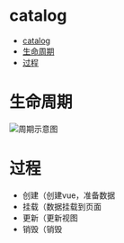 # catalog
- [catalog](#catalog)
- [生命周期](#生命周期)
- [过程](#过程)



# 生命周期
![周期示意图](https://v2.cn.vuejs.org/images/lifecycle.png)


# 过程
-   创建（创建vue，准备数据
-   挂载（数据挂载到页面
-   更新（更新视图
-   销毁（销毁